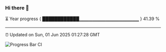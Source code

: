 ### Hi there 👋

⏳ Year progress { ████████████▁▁▁▁▁▁▁▁▁▁▁▁▁▁▁▁▁▁ } 41.39 %

---

⏰ Updated on Sun, 01 Jun 2025 01:27:28 GMT

![Progress Bar CI](https://github.com/liununu/liununu/workflows/Progress%20Bar%20CI/badge.svg)
